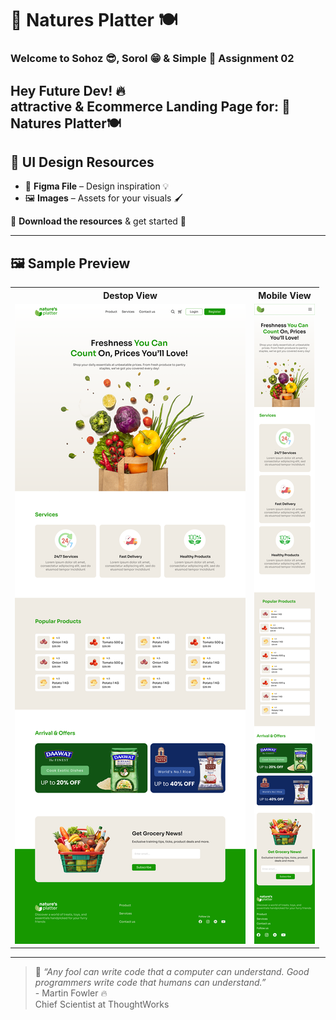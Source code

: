# 🍃 Natures Platter 🍽️

### Welcome to   Sohoz 😎, Sorol 😁 & Simple 🤩 Assignment 02

Hey Future Dev! 🔥  
**attractive & Ecommerce Landing Page** for:  🍃 **Natures Platter**🍽️
---

## 🎨 UI Design Resources  

- 📁 **Figma File** – Design inspiration 💡  
- 🖼️ **Images** – Assets for your visuals 🖌️  

💾 **Download the resources** & get started  🚀

---


## 🖼️ Sample Preview  
<table>
  <tr>
    <th>Destop View</th>
    <th>Mobile View</th>
  </tr>
  <tr>
    <td><img src="natures-platter-desktop.png" width="100%"/></td>
    <td><img src="natures-platter-mobile.png" width="100%"/></td>
  </tr>
</table>


---

> 💬 *“Any fool can write code that a computer can understand. Good programmers write code that humans can understand.”* <br/>  - Martin Fowler 🔥<br/>   Chief Scientist at ThoughtWorks
